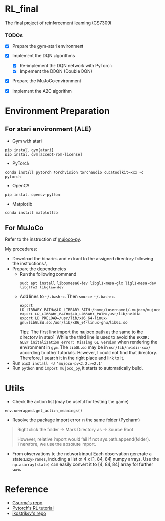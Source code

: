 # RL_final

The final project of reinforcement learning (CS7309)

### TODOs
- [x] Prepare the gym-atari environment
- [x] Implement the DQN algorithms
    - [x] Re-implement the DQN network with PyTorch
    - [x] Implement the DDQN (Double DQN)
- [x] Prepare the MuJoCo environment
- [x] Implement the A2C algorithm



# Environment Preparation

## For atari environment (ALE)
- Gym with atari
```shell script
pip install gym[atari]
pip install gym[accept-rom-license]
```

- PyTorch
```shell
conda install pytorch torchvision torchaudio cudatoolkit=xxx -c pytorch
```

- OpenCV
```shell
pip install opencv-python
```

- Matplotlib
```shell
conda install matplotlib
```

## For MuJoCo
Refer to the instruction of [mujoco-py](https://github.com/openai/mujoco-py).

My procedures:
- Download the binaries and extract to the assigned directory following the instructions.\
- Prepare the dependencies
  - Run the following command
    ```shell
    sudo apt install libosmesa6-dev libgl1-mesa-glx ligl1-mesa-dev libglfw3 libglew-dev 
    ```
  - Add lines to `~/.bashrc`. Then `source ~/.bashrc`.
    ```shell
    export LD_LIBRARY_PATH=$LD_LIBRARY_PATH:/home/(username)/.mujoco/mujoco210/bin
    export LD_LIBRARY_PATH=$LD_LIBRARY_PATH:/usr/lib/nvidia
    export LD_PRELOAD=/usr/lib/x86_64-linux-gnu/libGLEW.so:/usr/lib/x86_64-linux-gnu/libGL.so
    ```
    Tips: The first line import the mujoco path as the same to the directory in step1. While the third line
    is used to avoid the `ERROR: GLEW initalization error: Missing GL version` when rendering the environment in `gym`.
    The `libGL.so` may be in `usr/lib/nvidia-xxx/` according to other tutorials. 
    However, I could not find that directory. Therefore, I search it in the right place and link to it.
- Run `pip3 install -U 'mujoco-py<2.2,>=2.1'`
- Run `python` and `import mujoco_py`, it starts to automatically build.

# Utils

- Check the action list (may be useful for testing the game)

```python
env.unwrapped.get_action_meanings()
```

- Resolve the package import error in the same folder (Pycharm)

> Right click the folder -> Mark Directory as -> Source Root
> 
> However, relative import would fail if not sys.path.append(folder). Therefore, we use the absolute import. 

- From observations to the network input
Each observation generate a state:`LazyFrames`, including a list of 4 x [1, 84, 84] numpy arrays.
  Use the `np.asarray(state)` can easily convert it to [4, 84, 84] array for further use.
  
# Reference
- [Gsurma's repo](https://github.com/gsurma/atari)
- [Pytorch's RL tutorial](https://pytorch.org/tutorials/intermediate/reinforcement_q_learning.html)
- [ikostrikov's repo](https://github.com/ikostrikov/pytorch-a2c-ppo-acktr-gail)
